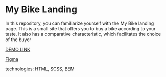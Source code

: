 # My Bike Landing
In this repository, you can familiarize yourself with the My Bike landing page. This is a small site that offers you to buy a bike according to your taste. It also has a comparative characteristic, which facilitates the choice of the buyer

[DEMO LINK](https://dasha-chekmariova.github.io/my-bike/)

[Figma](https://www.figma.com/file/Ic3SlZjkATYaS7uTifZAIk/BIKE)

technologies: HTML, SCSS, BEM
